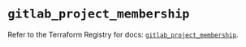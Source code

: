 # `gitlab_project_membership`

Refer to the Terraform Registry for docs: [`gitlab_project_membership`](https://registry.terraform.io/providers/gitlabhq/gitlab/17.0.0/docs/resources/project_membership).
